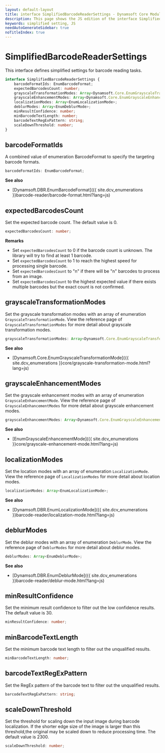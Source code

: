 ```yaml
---
layout: default-layout
title: interface SimplifiedBarcodeReaderSettings - Dynamsoft Core Module JS Edition API Reference
description: This page shows the JS edition of the interface SimplifiedBarcodeReaderSettings in Dynamsoft DBR Module.
keywords: simplified setting, JS
needAutoGenerateSidebar: true
noTitleIndex: true
---
```


# SimplifiedBarcodeReaderSettings

This interface defines simplified settings for barcode reading tasks.

```typescript
interface SimplifiedBarcodeReaderSettings {
    barcodeFormatIds: EnumBarcodeFormat;
    expectedBarcodesCount: number;
    grayscaleTransformationModes: Array<Dynamsoft.Core.EnumGrayscaleTransformationMode>;
    grayscaleEnhancementModes: Array<Dynamsoft.Core.EnumGrayscaleEnhancementMode>; 
    localizationModes: Array<EnumLocalizationMode>;
    deblurModes: Array<EnumDeblurMode>;
    minResultConfidence: number;
    minBarcodeTextLength: number;
    barcodeTextRegExPattern: string;
    scaleDownThreshold: number;
}
```
<!-- 
| Properties                                                    | Type                                                     |
| ------------------------------------------------------------- | -------------------------------------------------------- |
| [barcodeFormatIds](#barcodeformatids)                         | *EnumBarcodeFormat*                        |
| [expectedBarcodesCount](#expectedbarcodescount)               | *number*                                                 |
| [grayscaleTransformationModes](#grayscaletransformationmodes) | *Array\<Dynamsoft.Core.EnumGrayscaleTransformationMode>* |
| [grayscaleEnhancementModes](#grayscaleenhancementmodes)       | *Array\<Dynamsoft.Core.EnumGrayscaleEnhancementMode>*    |
| [localizationModes](#localizationmodes)                       | *Array\<EnumLocalizationMode>*             |
| [deblurModes](#deblurmodes)                                   | *Array\<EnumDeblurMode>*                   |
| [minResultConfidence](#minresultconfidence)                   | *number*                                                 |
| [minBarcodeTextLength](#minbarcodetextlength)                 | *number*                                                 |
| [barcodeTextRegExPattern](#barcodetextregexpattern)           | *string*                                                 |
| [scaleDownThreshold](#scaledownthreshold)                     | *number*                                                 | -->

## barcodeFormatIds

A combined value of enumeration BarcodeFormat to specify the targeting barcode formats.

```typescript
barcodeFormatIds: EnumBarcodeFormat;
```

**See also**

* [Dynamsoft.DBR.EnumBarcodeFormat]({{ site.dcv_enumerations }}barcode-reader/barcode-format.html?lang=js)

## expectedBarcodesCount

Set the expected barcode count. The default value is 0.

```typescript
expectedBarcodesCount: number;
```

**Remarks**

* Set `expectedBarcodesCount` to 0 if the barcode count is unknown. The library will try to find at least 1 barcode.
* Set `expectedBarcodesCount` to 1 to reach the highest speed for processing single barcode.
* Set `expectedBarcodesCount` to "n" if there will be "n" barcodes to process from an image.
* Set `expectedBarcodesCount` to the highest expected value if there exists multiple barcodes but the exact count is not confirmed.

## grayscaleTransformationModes

Set the grayscale transformation modes with an array of enumeration `GrayscaleTransformationMode`. View the reference page of `GrayscaleTransformationModes` for more detail about grayscale transformation modes.

```typescript
grayscaleTransformationModes: Array<Dynamsoft.Core.EnumGrayscaleTransformationMode>;
```

**See also**

* [Dynamsoft.Core.EnumGrayscaleTransformationMode]({{ site.dcv_enumerations }}core/grayscale-transformation-mode.html?lang=js)

## grayscaleEnhancementModes

Set the grayscale enhancement modes with an array of enumeration `GrayscaleEnhancementMode`. View the reference page of `GrayscaleEnhancementModes` for more detail about grayscale enhancement modes.

```typescript
grayscaleEnhancementModes: Array<Dynamsoft.Core.EnumGrayscaleEnhancementMode>; 
```

**See also**

* [EnumGrayscaleEnhancementMode]({{ site.dcv_enumerations }}core/grayscale-enhancement-mode.html?lang=js)

## localizationModes

Set the location modes with an array of enumeration `LocalizationMode`. View the reference page of `LocalizationModes` for more detail about location modes.

```typescript
localizationModes: Array<EnumLocalizationMode>;
```

**See also**

* [Dynamsoft.DBR.EnumLocalizationMode]({{ site.dcv_enumerations }}barcode-reader/localization-mode.html?lang=js)

## deblurModes

Set the deblur modes with an array of enumeration `DeblurMode`. View the reference page of `DeblurModes` for more detail about deblur modes.

```typescript
deblurModes: Array<EnumDeblurMode>;
```

**See also**

* [Dynamsoft.DBR.EnumDeblurMode]({{ site.dcv_enumerations }}barcode-reader/deblur-mode.html?lang=js)

## minResultConfidence

Set the minimum result confidence to filter out the low confidence results. The default value is 30.

```typescript
minResultConfidence: number;
```

## minBarcodeTextLength

Set the minimum barcode text length to filter out the unqualified results.

```typescript
minBarcodeTextLength: number;
```

## barcodeTextRegExPattern

Set the RegEx pattern of the barcode text to filter out the unqualified results.

```typescript
barcodeTextRegExPattern: string;
```

## scaleDownThreshold

Set the threshold for scaling down the input image during barcode localization. If the shorter edge size of the image is larger than this threshold,the original may be scaled down to reduce processing time. The default value is 2300.

```typescript
scaleDownThreshold: number;
```